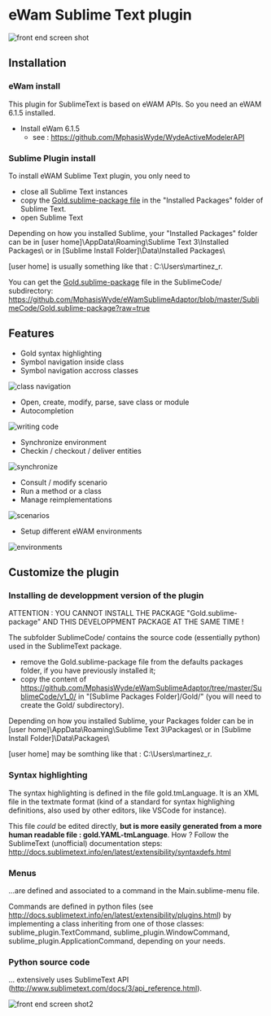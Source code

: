 # eWam Sublime Text plugin

![front end screen shot](doc/screenshots/screenshot2.png)

## Installation

### eWam install

This plugin for SublimeText is based on eWAM APIs. So you need an eWAM 6.1.5 installed.

* Install eWam 6.1.5
  * see : https://github.com/MphasisWyde/WydeActiveModelerAPI	

### Sublime Plugin install

To install eWAM Sublime Text plugin, you only need to 
* close all Sublime Text instances
* copy the [Gold.sublime-package file](https://github.com/MphasisWyde/eWamSublimeAdaptor/blob/master/SublimeCode/Gold.sublime-package?raw=true) in the "Installed Packages" folder of Sublime Text.
* open Sublime Text

Depending on how you installed Sublime, your "Installed Packages" folder can be in [user home]\AppData\Roaming\Sublime Text 3\Installed Packages\ or in [Sublime Install Folder]\Data\Installed Packages\

[user home] is usually something like that : C:\Users\martinez_r.

You can get the [Gold.sublime-package](https://github.com/MphasisWyde/eWamSublimeAdaptor/blob/master/SublimeCode/Gold.sublime-package?raw=true) file in the SublimeCode/ subdirectory: https://github.com/MphasisWyde/eWamSublimeAdaptor/blob/master/SublimeCode/Gold.sublime-package?raw=true

## Features

* Gold syntax highlighting
* Symbol navigation inside class
* Symbol navigation accross classes

![class navigation](doc/screenshots/class-navigation.gif)

* Open, create, modify, parse, save class or module
* Autocompletion

![writing code](doc/screenshots/code-writing2.gif)

* Synchronize environment
* Checkin / checkout / deliver entities

![synchronize](doc/screenshots/synchronize.gif)

* Consult / modify scenario
* Run a method or a class
* Manage reimplementations

![scenarios](doc/screenshots/scenarios.gif)

* Setup different eWAM environments

![environments](doc/screenshots/general-environments.gif)

## Customize the plugin

### Installing de developpment version of the plugin

ATTENTION : YOU CANNOT INSTALL THE PACKAGE "Gold.sublime-package" AND THIS DEVELOPPMENT PACKAGE AT THE SAME TIME !

The subfolder SublimeCode/ contains the source code (essentially python) used in the SublimeText package.

* remove the Gold.sublime-package file from the defaults packages folder, if you have previously installed it;
* copy the content of https://github.com/MphasisWyde/eWamSublimeAdaptor/tree/master/SublimeCode/v1_0/ in "[Sublime Packages Folder]/Gold/" (you will need to create the Gold/ subdirectory).

Depending on how you installed Sublime, your Packages folder can be in [user home]\AppData\Roaming\Sublime Text 3\Packages\ or in [Sublime Install Folder]\Data\Packages\

[user home] may be somthing like that : C:\Users\martinez_r.


### Syntax highlighting

The syntax highlighting is defined in the file gold.tmLanguage. It is an XML file in the textmate format (kind of a standard for syntax highlighing definitions, also used by other editors, like VSCode for instance).

This file _could_ be edited directly, **but is more easily generated from a more human readable file : gold.YAML-tmLanguage**. How ? Follow the SublimeText (unofficial) documentation steps: http://docs.sublimetext.info/en/latest/extensibility/syntaxdefs.html

### Menus

...are defined and associated to a command in the Main.sublime-menu file.

Commands are defined in python files (see http://docs.sublimetext.info/en/latest/extensibility/plugins.html) by implementing a class inheriting from one of those classes: sublime_plugin.TextCommand, sublime_plugin.WindowCommand, sublime_plugin.ApplicationCommand, depending on your needs.

### Python source code

... extensively uses SublimeText API (http://www.sublimetext.com/docs/3/api_reference.html).

![front end screen shot2](doc/screenshots/screenshot.png)
